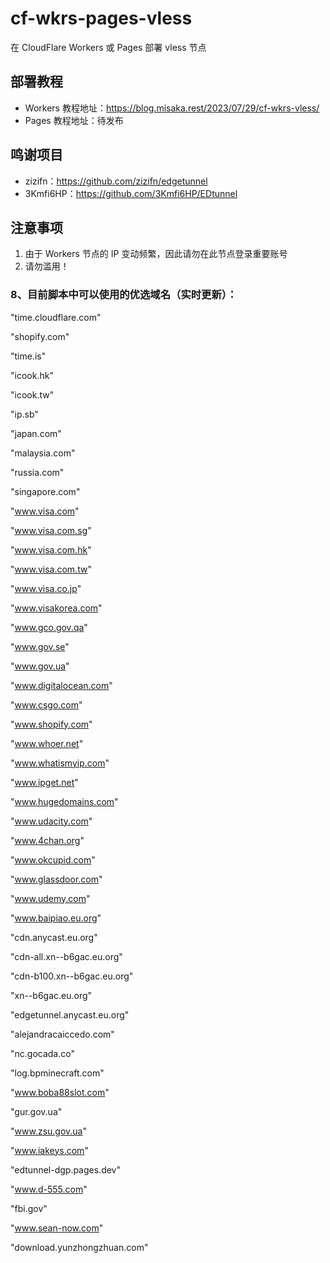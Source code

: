 # cf-wkrs-pages-vless

在 CloudFlare Workers 或 Pages 部署 vless 节点

## 部署教程

- Workers 教程地址：https://blog.misaka.rest/2023/07/29/cf-wkrs-vless/
- Pages 教程地址：待发布

## 鸣谢项目

- zizifn：https://github.com/zizifn/edgetunnel
- 3Kmfi6HP：https://github.com/3Kmfi6HP/EDtunnel

## 注意事项

1. 由于 Workers 节点的 IP 变动频繁，因此请勿在此节点登录重要账号
2. 请勿滥用！

### 8、目前脚本中可以使用的优选域名（实时更新）：

 "time.cloudflare.com"

  "shopify.com"

  "time.is"

  "icook.hk"

  "icook.tw"

  "ip.sb"

  "japan.com"

  "malaysia.com"

  "russia.com"

  "singapore.com"

  "www.visa.com"

  "www.visa.com.sg"

  "www.visa.com.hk"

  "www.visa.com.tw"

  "www.visa.co.jp"

  "www.visakorea.com"

  "www.gco.gov.qa"

  "www.gov.se"

  "www.gov.ua"

  "www.digitalocean.com"

  "www.csgo.com"

  "www.shopify.com"

  "www.whoer.net"

  "www.whatismyip.com"

  "www.ipget.net"

  "www.hugedomains.com"

  "www.udacity.com"

  "www.4chan.org"

  "www.okcupid.com"

  "www.glassdoor.com"

  "www.udemy.com"

  "www.baipiao.eu.org"

  "cdn.anycast.eu.org"

  "cdn-all.xn--b6gac.eu.org"

  "cdn-b100.xn--b6gac.eu.org"

  "xn--b6gac.eu.org"

  "edgetunnel.anycast.eu.org"

  "alejandracaiccedo.com"

  "nc.gocada.co"
  
  "log.bpminecraft.com"

  "www.boba88slot.com"
  
  "gur.gov.ua"

  "www.zsu.gov.ua"
  
  "www.iakeys.com"

  "edtunnel-dgp.pages.dev"

  "www.d-555.com"

  "fbi.gov"
  
  "www.sean-now.com"

  "download.yunzhongzhuan.com"




